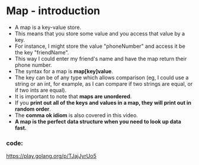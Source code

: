 # Map - introduction
- A map is a key-value store. 
- This means that you store some value and you access that value by a key. 
- For instance, I might store the value "phoneNumber" and access it be the key "friendName".
- This way I could enter my friend's name and have the map return their phone number. 
- The syntax for a map is **map[key]value**. 
- The key can be of any type which allows comparison (eg, I could use a string or an int, for example, as I can compare if two strings are equal, or if two ints are equal). 
- It is important to note that **maps are unordered**.
- If you **print out all of the keys and values in a map, they will print out in random order**.
- The **comma ok idiom** is also covered in this video. 
- **A map is the perfect data structure when you need to look up data fast.**

### code: 
https://play.golang.org/p/TJajJyrUo5 
